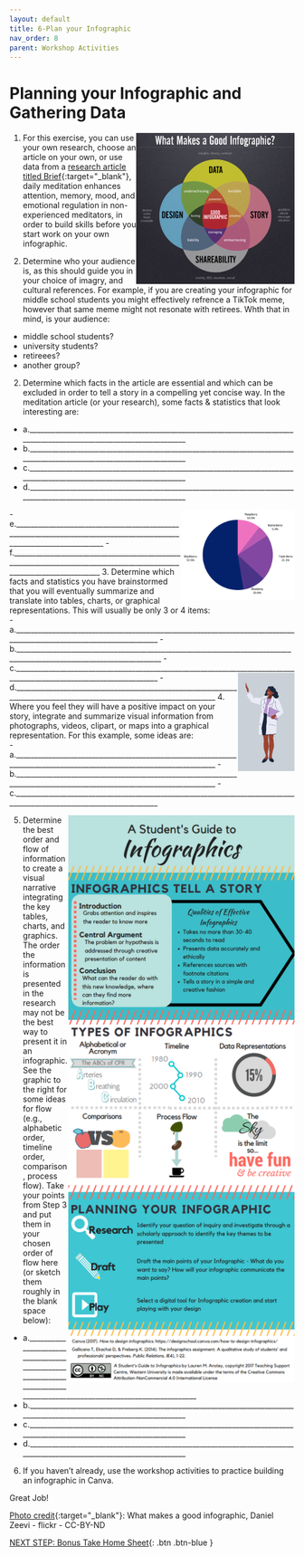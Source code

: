 ```yaml
---
layout: default
title: 6-Plan your Infographic
nav_order: 8
parent: Workshop Activities
---
```

# Planning your Infographic and Gathering Data
<img src="images//infographics-planning-01.png" style="float:right;width:280px;" alt="Infographic"> 

1. For this exercise, you can use your own research, choose an article on your own, or use data from a [research article titled Brief](https://www.bit.ly/dsc-infographic-meditatebit.ly/dsc-infographic-meditate){:target="_blank"}, daily meditation enhances attention, memory, mood, and emotional regulation in non-experienced meditators, in order to build skills before you start work on your own infographic.

2. Determine who your audience is, as this should guide you in your choice of imagry, and cultural references. For example, if you are creating your infographic for middle school students you might effectively refrence a TikTok meme, however that same meme might not resonate with retirees. Whth that in mind, is your audience:
  - middle school students? 
  - university students? 
  - retireees?
  - another group?

2. Determine which facts in the article are essential and which can be excluded in order to tell a story in a compelling yet concise way. In the meditation article (or your research), some facts & statistics that look interesting are:<br>
  - a.______________________________________________________________________________________________________________________
  - b.______________________________________________________________________________________________________________________
  - c.______________________________________________________________________________________________________________________
  - d.______________________________________________________________________________________________________________________
<img src="images//infographics-planning-02.png" style="float:right;width:200px;" alt="Circular graph">
  - e.______________________________________________________________________________________________________________________
  - f.______________________________________________________________________________________________________________________
3. Determine which facts and statistics you have brainstormed that you will eventually summarize and translate into tables, charts, or graphical representations. This will usually be only 3 or 4 items:<br>
  - a.______________________________________________________________________________________________________________________
  - b.______________________________________________________________________________________________________________________
  - c.______________________________________________________________________________________________________________________
  <img src="images//infographics-planning-03.png" style="float:right;width:100px;" alt="graphic example">
  - d.______________________________________________________________________________________________________________________
4. Where you feel they will have a positive impact on your story, integrate and summarize visual information from photographs, videos, clipart, or maps into a graphical representation. For this example, some ideas are:<br>
  - a.______________________________________________________________________________________________________________________
  - b.______________________________________________________________________________________________________________________
  - c.______________________________________________________________________________________________________________________

5. <img src="images//infographics-planning-04.png" style="float:right;width:400px;" alt="Infographic example">Determine the best order and flow of information to create a visual narrative integrating the key tables, charts, and graphics. The order the information is presented in the research may not be the best way to present it in an infographic. See the graphic to the right for some ideas for flow (e.g., alphabetic order, timeline order, comparison, process flow). Take your points from Step 3 and put them in your chosen order of flow here (or sketch them roughly in the blank space below):<br>
  - a.______________________________________________________________________________________________________________________
  - b.______________________________________________________________________________________________________________________
  - c.______________________________________________________________________________________________________________________
  - d.______________________________________________________________________________________________________________________
6. If you haven’t already, use the workshop activities to practice building an infographic in Canva.

Great Job!

[Photo credit](https://www.flickr.com/photos/dashburst/8448339735/in/photolist-kee8qu-dSxX4V){:target="_blank"}: What makes a good infographic, Daniel Zeevi - flickr - CC-BY-ND

[NEXT STEP: Bonus Take Home Sheet](canva-bonus-sheet.html){: .btn .btn-blue }
